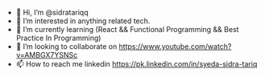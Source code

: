 - 👋 Hi, I’m @sidratariqq
- 👀 I’m interested in anything related tech.
- 🌱 I’m currently learning (React && Functional Programming && Best Practice In Programming) 
- 💞️ I’m looking to collaborate on https://www.youtube.com/watch?v=AMBGX7YSNSc
- 📫 How to reach me linkedin https://pk.linkedin.com/in/syeda-sidra-tariq

<!---
sidratariqq/sidratariqq is a ✨ special ✨ repository because its `README.md` (this file) appears on your GitHub profile.
You can click the Preview link to take a look at your changes.
--->
